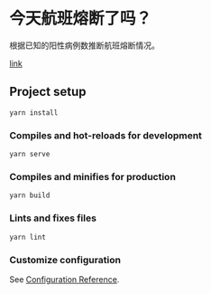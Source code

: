 # 今天航班熔断了吗？

根据已知的阳性病例数推断航班熔断情况。

[link](https://nekonull.me/rongduan/)

## Project setup
```
yarn install
```

### Compiles and hot-reloads for development
```
yarn serve
```

### Compiles and minifies for production
```
yarn build
```

### Lints and fixes files
```
yarn lint
```

### Customize configuration
See [Configuration Reference](https://cli.vuejs.org/config/).
